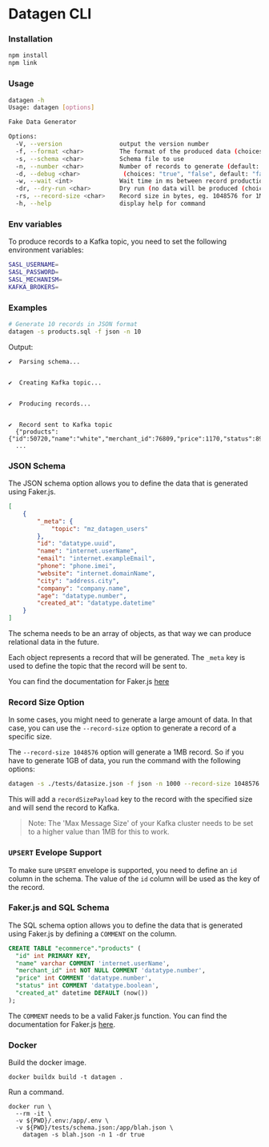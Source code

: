 # Datagen CLI

### Installation

```bash
npm install
npm link
```

### Usage

```bash
datagen -h
Usage: datagen [options]

Fake Data Generator

Options:
  -V, --version                output the version number
  -f, --format <char>          The format of the produced data (choices: "json", "avro", default: "json")
  -s, --schema <char>          Schema file to use
  -n, --number <char>          Number of records to generate (default: "10", infinite records: "-1")
  -d, --debug <char>            (choices: "true", "false", default: "false")
  -w, --wait <int>             Wait time in ms between record production (default: "0")
  -dr, --dry-run <char>        Dry run (no data will be produced (choices: "true", "false", default: "false")
  -rs, --record-size <char>    Record size in bytes, eg. 1048576 for 1MB
  -h, --help                   display help for command
```

### Env variables

To produce records to a Kafka topic, you need to set the following environment variables:

```bash
SASL_USERNAME=
SASL_PASSWORD=
SASL_MECHANISM=
KAFKA_BROKERS=
```

### Examples

```bash
# Generate 10 records in JSON format
datagen -s products.sql -f json -n 10
```

Output:

```
✔  Parsing schema...


✔  Creating Kafka topic...


✔  Producing records...


✔  Record sent to Kafka topic
  {"products":{"id":50720,"name":"white","merchant_id":76809,"price":1170,"status":89517,"created_at":"upset"}}
  ...
```

### JSON Schema

The JSON schema option allows you to define the data that is generated using Faker.js.

```json
[
    {
        "_meta": {
            "topic": "mz_datagen_users"
        },
        "id": "datatype.uuid",
        "name": "internet.userName",
        "email": "internet.exampleEmail",
        "phone": "phone.imei",
        "website": "internet.domainName",
        "city": "address.city",
        "company": "company.name",
        "age": "datatype.number",
        "created_at": "datatype.datetime"
    }
]
```

The schema needs to be an array of objects, as that way we can produce relational data in the future.

Each object represents a record that will be generated. The `_meta` key is used to define the topic that the record will be sent to.

You can find the documentation for Faker.js [here](https://fakerjs.dev/api/)

### Record Size Option

In some cases, you might need to generate a large amount of data. In that case, you can use the `--record-size` option to generate a record of a specific size.

The `--record-size 1048576` option will generate a 1MB record. So if you have to generate 1GB of data, you run the command with the following options:

```bash
datagen -s ./tests/datasize.json -f json -n 1000 --record-size 1048576
```

This will add a `recordSizePayload` key to the record with the specified size and will send the record to Kafka.

> Note: The 'Max Message Size' of your Kafka cluster needs to be set to a higher value than 1MB for this to work.

### `UPSERT` Evelope Support

To make sure `UPSERT` envelope is supported, you need to define an `id` column in the schema.
The value of the `id` column will be used as the key of the record.

### Faker.js and SQL Schema

The SQL schema option allows you to define the data that is generated using Faker.js by defining a `COMMENT` on the column.

```sql
CREATE TABLE "ecommerce"."products" (
  "id" int PRIMARY KEY,
  "name" varchar COMMENT 'internet.userName',
  "merchant_id" int NOT NULL COMMENT 'datatype.number',
  "price" int COMMENT 'datatype.number',
  "status" int COMMENT 'datatype.boolean',
  "created_at" datetime DEFAULT (now())
);
```

The `COMMENT` needs to be a valid Faker.js function. You can find the documentation for Faker.js [here](https://fakerjs.dev/api/).

### Docker

Build the docker image.

```
docker buildx build -t datagen .
```

Run a command.

```
docker run \
  --rm -it \
  -v ${PWD}/.env:/app/.env \
  -v ${PWD}/tests/schema.json:/app/blah.json \
    datagen -s blah.json -n 1 -dr true
```
